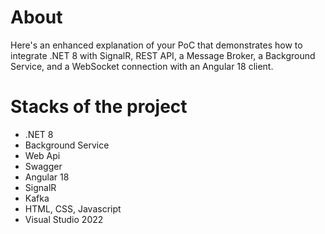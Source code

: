 # About
Here's an enhanced explanation of your PoC that demonstrates how to integrate .NET 8 with SignalR, REST API, a Message Broker, a Background Service, and a WebSocket connection with an Angular 18 client.

# Stacks of the project
- .NET 8
- Background Service
- Web Api
- Swagger
- Angular 18
- SignalR
- Kafka
- HTML, CSS, Javascript
- Visual Studio 2022
